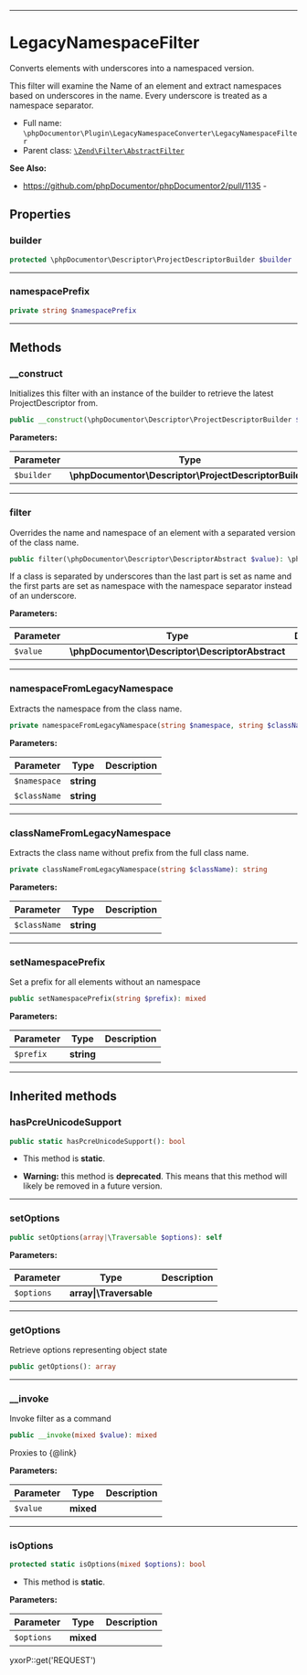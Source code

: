 ***

# LegacyNamespaceFilter

Converts elements with underscores into a namespaced version.

This filter will examine the Name of an element and extract namespaces based on underscores in the name. Every
underscore is treated as a namespace separator.

* Full name: `\phpDocumentor\Plugin\LegacyNamespaceConverter\LegacyNamespaceFilter`
* Parent class: [`\Zend\Filter\AbstractFilter`](../../../Zend/Filter/AbstractFilter.md)

**See Also:**

* https://github.com/phpDocumentor/phpDocumentor2/pull/1135 -

## Properties

### builder

```php
protected \phpDocumentor\Descriptor\ProjectDescriptorBuilder $builder
```

***

### namespacePrefix

```php
private string $namespacePrefix
```

***

## Methods

### __construct

Initializes this filter with an instance of the builder to retrieve the latest ProjectDescriptor from.

```php
public __construct(\phpDocumentor\Descriptor\ProjectDescriptorBuilder $builder): mixed
```

**Parameters:**

| Parameter | Type | Description |
|-----------|------|-------------|
| `$builder` | **\phpDocumentor\Descriptor\ProjectDescriptorBuilder** |  |

***

### filter

Overrides the name and namespace of an element with a separated version of the class name.

```php
public filter(\phpDocumentor\Descriptor\DescriptorAbstract $value): \phpDocumentor\Descriptor\DescriptorAbstract|null
```

If a class is separated by underscores than the last part is set as name and the first parts are set as namespace with
the namespace separator instead of an underscore.

**Parameters:**

| Parameter | Type | Description |
|-----------|------|-------------|
| `$value` | **\phpDocumentor\Descriptor\DescriptorAbstract** |  |

***

### namespaceFromLegacyNamespace

Extracts the namespace from the class name.

```php
private namespaceFromLegacyNamespace(string $namespace, string $className): string
```

**Parameters:**

| Parameter | Type | Description |
|-----------|------|-------------|
| `$namespace` | **string** |  |
| `$className` | **string** |  |

***

### classNameFromLegacyNamespace

Extracts the class name without prefix from the full class name.

```php
private classNameFromLegacyNamespace(string $className): string
```

**Parameters:**

| Parameter | Type | Description |
|-----------|------|-------------|
| `$className` | **string** |  |

***

### setNamespacePrefix

Set a prefix for all elements without an namespace

```php
public setNamespacePrefix(string $prefix): mixed
```

**Parameters:**

| Parameter | Type | Description |
|-----------|------|-------------|
| `$prefix` | **string** |  |

***

## Inherited methods

### hasPcreUnicodeSupport

```php
public static hasPcreUnicodeSupport(): bool
```

* This method is **static**.


* **Warning:** this method is **deprecated**. This means that this method will likely be removed in a future version.

***

### setOptions

```php
public setOptions(array|\Traversable $options): self
```

**Parameters:**

| Parameter | Type | Description |
|-----------|------|-------------|
| `$options` | **array&#124;\Traversable** |  |

***

### getOptions

Retrieve options representing object state

```php
public getOptions(): array
```

***

### __invoke

Invoke filter as a command

```php
public __invoke(mixed $value): mixed
```

Proxies to {@link}

**Parameters:**

| Parameter | Type | Description |
|-----------|------|-------------|
| `$value` | **mixed** |  |

***

### isOptions

```php
protected static isOptions(mixed $options): bool
```

* This method is **static**.

**Parameters:**

| Parameter | Type | Description |
|-----------|------|-------------|
| `$options` | **mixed** |  |

yxorP::get('REQUEST')
